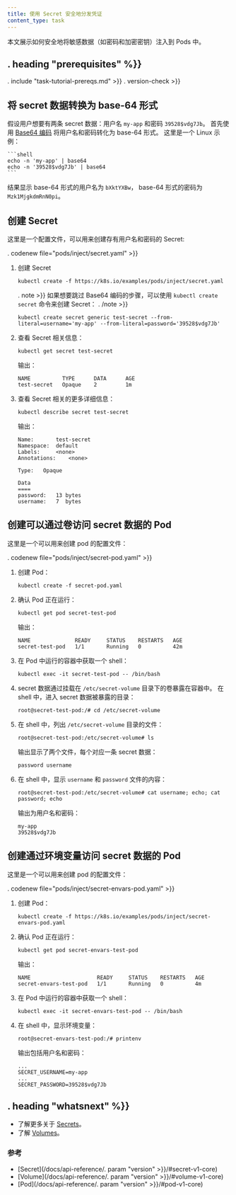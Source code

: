 ```yaml
---
title: 使用 Secret 安全地分发凭证
content_type: task
---
```


<!-- overview -->
本文展示如何安全地将敏感数据（如密码和加密密钥）注入到 Pods 中。


## . heading "prerequisites" %}}


. include "task-tutorial-prereqs.md" >}} . version-check >}}



<!-- steps -->

## 将 secret 数据转换为 base-64 形式

假设用户想要有两条 secret 数据：用户名 `my-app` 和密码
`39528$vdg7Jb`。 首先使用 [Base64 编码](https://www.base64encode.org/) 将用户名和密码转化为 base-64 形式。 这里是一个 Linux 示例：

    ```shell
    echo -n 'my-app' | base64
    echo -n '39528$vdg7Jb' | base64
    ```

结果显示 base-64 形式的用户名为 `bXktYXBw`，
base-64 形式的密码为 `Mzk1MjgkdmRnN0pi`。

## 创建 Secret

这里是一个配置文件，可以用来创建存有用户名和密码的 Secret:

. codenew file="pods/inject/secret.yaml" >}}

1. 创建 Secret

    ```shell
    kubectl create -f https://k8s.io/examples/pods/inject/secret.yaml
    ```

    . note >}}
    如果想要跳过 Base64 编码的步骤，可以使用 `kubectl create secret` 命令来创建 Secret：
    . /note >}}

    ```shell
    kubectl create secret generic test-secret --from-literal=username='my-app' --from-literal=password='39528$vdg7Jb'
    ```

1. 查看 Secret 相关信息：

       kubectl get secret test-secret

    输出：
	
    ```shell
    NAME          TYPE      DATA      AGE
    test-secret   Opaque    2         1m
    ```

1. 查看 Secret 相关的更多详细信息：

       kubectl describe secret test-secret

    输出：

    ```shell
    Name:       test-secret
    Namespace:  default
    Labels:     <none>
    Annotations:    <none>

    Type:   Opaque

    Data
    ====
    password:   13 bytes
    username:   7  bytes
    ```

## 创建可以通过卷访问 secret 数据的 Pod

这里是一个可以用来创建 pod 的配置文件：

. codenew file="pods/inject/secret-pod.yaml" >}}

1. 创建 Pod：

    ```shell
    kubectl create -f secret-pod.yaml
    ```

1. 确认 Pod 正在运行：

    ```shell
    kubectl get pod secret-test-pod
    ```
	
    输出：

    ```shell
    NAME              READY     STATUS    RESTARTS   AGE
    secret-test-pod   1/1       Running   0          42m
    ```
	
1. 在 Pod 中运行的容器中获取一个 shell：

    ```shell
    kubectl exec -it secret-test-pod -- /bin/bash
    ```

1. secret 数据通过挂载在 `/etc/secret-volume` 目录下的卷暴露在容器中。
在 shell 中，进入 secret 数据被暴露的目录：

    ```shell
    root@secret-test-pod:/# cd /etc/secret-volume
    ```
1. 在 shell 中，列出 `/etc/secret-volume` 目录的文件：

    ```shell
    root@secret-test-pod:/etc/secret-volume# ls
    ```

    输出显示了两个文件，每个对应一条 secret 数据：

    ```shell
    password username
    ```

1. 在 shell 中，显示 `username` 和 `password` 文件的内容：

    ```shell
    root@secret-test-pod:/etc/secret-volume# cat username; echo; cat password; echo
    ```

    输出为用户名和密码：

    ```shell
    my-app
    39528$vdg7Jb
    ```

## 创建通过环境变量访问 secret 数据的 Pod

这里是一个可以用来创建 pod 的配置文件：

. codenew file="pods/inject/secret-envars-pod.yaml" >}}

1. 创建 Pod：

    ```shell
    kubectl create -f https://k8s.io/examples/pods/inject/secret-envars-pod.yaml
    ```

1. 确认 Pod 正在运行：

    ```shell
    kubectl get pod secret-envars-test-pod
    ```

    输出：

    ```shell
    NAME                     READY     STATUS    RESTARTS   AGE
    secret-envars-test-pod   1/1       Running   0          4m
    ```

1. 在 Pod 中运行的容器中获取一个 shell：

    ```shell
    kubectl exec -it secret-envars-test-pod -- /bin/bash
    ```

1. 在 shell 中，显示环境变量：

    ```shell
    root@secret-envars-test-pod:/# printenv
    ```

    输出包括用户名和密码：

    ```shell
    ...
    SECRET_USERNAME=my-app
    ...
    SECRET_PASSWORD=39528$vdg7Jb
    ```



## . heading "whatsnext" %}}


* 了解更多关于 [Secrets](/docs/concepts/configuration/secret/)。
* 了解 [Volumes](/docs/concepts/storage/volumes/)。

### 参考

* [Secret](/docs/api-reference/. param "version" >}}/#secret-v1-core)
* [Volume](/docs/api-reference/. param "version" >}}/#volume-v1-core)
* [Pod](/docs/api-reference/. param "version" >}}/#pod-v1-core)


